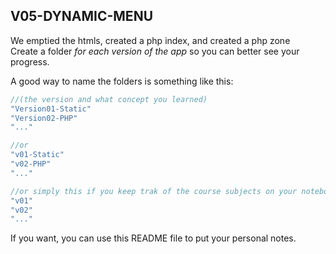 ## V05-DYNAMIC-MENU
We emptied the htmls, created a php index, and created a php zone<br>
Create a folder *for each version of the app* so you can better see your progress.<br>

A good way to name the folders is something like this:<br>

```js
//(the version and what concept you learned)
"Version01-Static"
"Version02-PHP"
"..."

//or
"v01-Static"
"v02-PHP"
"..."

//or simply this if you keep trak of the course subjects on your notebook
"v01"
"v02"
"..."
```

If you want, you can use this README file to put your personal notes.